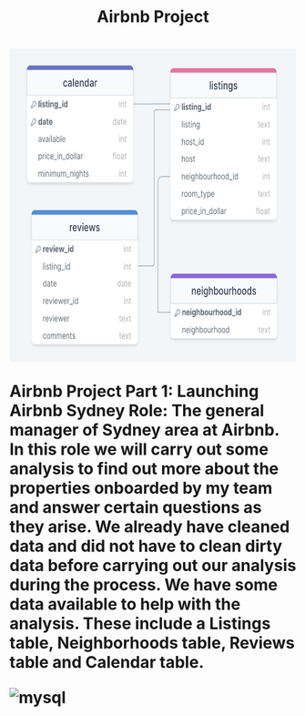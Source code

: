 <h1 align= "center">Airbnb Project<h1>
<img src="./Airbnb_sydney_data_tables.png" alt="Airbnb_sydney_data_tables" width="550" height="550"/>

Airbnb Project Part 1: Launching Airbnb Sydney
Role: The general manager of Sydney area at Airbnb. In this role we will carry out some analysis to find out more about the properties onboarded by my team and answer certain questions as they arise.
We already have cleaned data and did not have to clean dirty data before carrying out our analysis during the process. We have some data available to help with the analysis. These include a Listings table, Neighborhoods table, Reviews table and Calendar table.


<img src="https://cdn.jsdelivr.net/gh/devicons/devicon/icons/mysql/mysql-plain-wordmark.svg" alt="mysql" width="40" height="40"/>